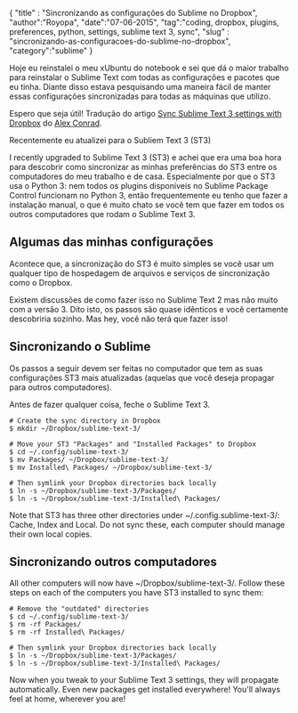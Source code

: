 {
"title" : "Sincronizando as configurações do Sublime no Dropbox",
"author":"Royopa",
"date":"07-06-2015",
"tag":"coding, dropbox, plugins, preferences, python, settings, sublime text 3, sync",
"slug" : "sincronizando-as-configuracoes-do-sublime-no-dropbox",
"category":"sublime"
}

Hoje eu reinstalei o meu xUbuntu do notebook e sei que dá o maior trabalho para reinstalar o Sublime Text com todas as configurações e pacotes que eu tinha. Diante disso estava pesquisando uma maneira fácil de manter essas configurações sincronizadas para todas as máquinas que utilizo. 

Espero que seja útil! Tradução do artigo [Sync Sublime Text 3 settings with Dropbox](http://www.alexconrad.org/2013/07/sync-sublime-text-3-settings-with.html) do [Alex Conrad](https://twitter.com/alexconrad).

Recentemente eu atualizei para o Subliem Text 3 (ST3) 

I recently upgraded to Sublime Text 3 (ST3) e achei que era uma boa hora para descobrir como sincronizar as minhas preferências do ST3 entre os computadores do meu trabalho e de casa. Especialmente por que o ST3 usa o Python 3: nem todos os plugins disponíveis no Sublime Package Control funcionam no Python 3, então frequentemente eu tenho que fazer a instalação manual, o que é muito chato se você tem que fazer em todos os outros computadores que rodam o Sublime Text 3.

Algumas das minhas configurações
--------------------------------

Acontece que, a sincronização do ST3 é muito simples se você usar um qualquer tipo de hospedagem de arquivos e serviços de sincronização como o Dropbox.

Existem discussões de como fazer isso no Sublime Text 2 mas não muito com a versão 3. Dito isto, os passos são quase idênticos e você certamente descobriria sozinho. Mas hey, você não terá que fazer isso!

Sincronizando o Sublime
-----------------------

Os passos a seguir devem ser feitas no computador que tem as suas configurações ST3 mais atualizadas (aquelas que você deseja propagar para outros computadores).

Antes de fazer qualquer coisa, feche o Sublime Text 3.

```shell
# Create the sync directory in Dropbox
$ mkdir ~/Dropbox/sublime-text-3/

# Move your ST3 "Packages" and "Installed Packages" to Dropbox
$ cd ~/.config/sublime-text-3/
$ mv Packages/ ~/Dropbox/sublime-text-3/
$ mv Installed\ Packages/ ~/Dropbox/sublime-text-3/

# Then symlink your Dropbox directories back locally
$ ln -s ~/Dropbox/sublime-text-3/Packages/
$ ln -s ~/Dropbox/sublime-text-3/Installed\ Packages/
```

Note that ST3 has three other directories under ~/.config.sublime-text-3/: Cache, Index and Local. Do not sync these, each computer should manage their own local copies.

Sincronizando outros computadores
---------------------------------

All other computers will now have ~/Dropbox/sublime-text-3/. Follow these steps on each of the computers you have ST3 installed to sync them:

```shell
# Remove the "outdated" directories
$ cd ~/.config/sublime-text-3/
$ rm -rf Packages/
$ rm -rf Installed\ Packages/

# Then symlink your Dropbox directories back locally
$ ln -s ~/Dropbox/sublime-text-3/Packages/
$ ln -s ~/Dropbox/sublime-text-3/Installed\ Packages/
```

Now when you tweak to your Sublime Text 3 settings, they will propagate automatically. Even new packages get installed everywhere! You'll always feel at home, wherever you are!
